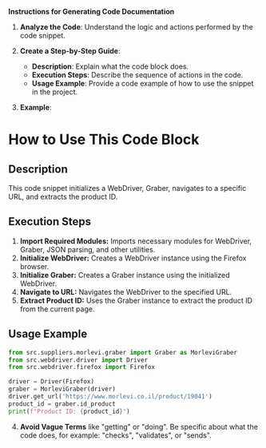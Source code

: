 **Instructions for Generating Code Documentation**

1. **Analyze the Code**: Understand the logic and actions performed by the code snippet.

2. **Create a Step-by-Step Guide**:
    - **Description**: Explain what the code block does.
    - **Execution Steps**: Describe the sequence of actions in the code.
    - **Usage Example**: Provide a code example of how to use the snippet in the project.

3. **Example**:

How to Use This Code Block
=========================================================================================

Description
-------------------------
This code snippet initializes a WebDriver, Graber, navigates to a specific URL, and extracts the product ID.

Execution Steps
-------------------------
1. **Import Required Modules:** Imports necessary modules for WebDriver, Graber, JSON parsing, and other utilities.
2. **Initialize WebDriver:** Creates a WebDriver instance using the Firefox browser.
3. **Initialize Graber:** Creates a Graber instance using the initialized WebDriver.
4. **Navigate to URL:** Navigates the WebDriver to the specified URL.
5. **Extract Product ID:** Uses the Graber instance to extract the product ID from the current page.

Usage Example
-------------------------

```python
from src.suppliers.morlevi.graber import Graber as MorleviGraber
from src.webdriver.driver import Driver
from src.webdriver.firefox import Firefox

driver = Driver(Firefox)
graber = MorleviGraber(driver)
driver.get_url('https://www.morlevi.co.il/product/19041')
product_id = graber.id_product
print(f"Product ID: {product_id}")
```

4. **Avoid Vague Terms** like "getting" or "doing". Be specific about what the code does, for example: "checks", "validates", or "sends".